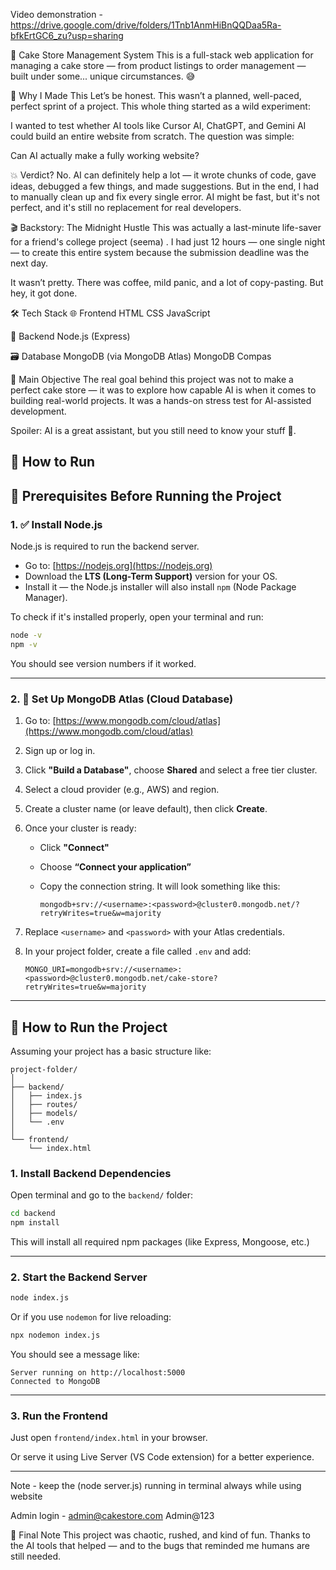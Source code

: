 Video demonstration - https://drive.google.com/drive/folders/1Tnb1AnmHiBnQQDaa5Ra-bfkErtGC6_zu?usp=sharing

🍰 Cake Store Management System
This is a full-stack web application for managing a cake store — from product listings to order management — built under some... unique circumstances. 😅

🧠 Why I Made This
Let’s be honest. This wasn’t a planned, well-paced, perfect sprint of a project. This whole thing started as a wild experiment:

I wanted to test whether AI tools like Cursor AI, ChatGPT, and Gemini AI could build an entire website from scratch. The question was simple:

Can AI actually make a fully working website?

💥 Verdict?
No.
AI can definitely help a lot — it wrote chunks of code, gave ideas, debugged a few things, and made suggestions.
But in the end, I had to manually clean up and fix every single error. AI might be fast, but it's not perfect, and it's still no replacement for real developers.

🎬 Backstory: The Midnight Hustle
This was actually a last-minute life-saver for a friend's college project (seema) . I had just 12 hours — one single night — to create this entire system because the submission deadline was the next day.

It wasn’t pretty. There was coffee, mild panic, and a lot of copy-pasting. But hey, it got done.

🛠️ Tech Stack
🌐 Frontend
HTML
CSS
JavaScript

🧩 Backend
Node.js (Express)

🗃️ Database
MongoDB (via MongoDB Atlas)
MongoDB Compas

🎯 Main Objective
The real goal behind this project was not to make a perfect cake store — it was to explore how capable AI is when it comes to building real-world projects. It was a hands-on stress test for AI-assisted development.

Spoiler: AI is a great assistant, but you still need to know your stuff 🤧.

🚀 How to Run
---

## 🧰 Prerequisites Before Running the Project

### 1. ✅ Install Node.js

Node.js is required to run the backend server.

* Go to: [https://nodejs.org](https://nodejs.org)
* Download the **LTS (Long-Term Support)** version for your OS.
* Install it — the Node.js installer will also install `npm` (Node Package Manager).

To check if it's installed properly, open your terminal and run:

```bash
node -v
npm -v
```

You should see version numbers if it worked.

---

### 2. 🍃 Set Up MongoDB Atlas (Cloud Database)

1. Go to: [https://www.mongodb.com/cloud/atlas](https://www.mongodb.com/cloud/atlas)

2. Sign up or log in.

3. Click **"Build a Database"**, choose **Shared** and select a free tier cluster.

4. Select a cloud provider (e.g., AWS) and region.

5. Create a cluster name (or leave default), then click **Create**.

6. Once your cluster is ready:

   * Click **"Connect"**
   * Choose **“Connect your application”**
   * Copy the connection string. It will look something like this:

     ```
     mongodb+srv://<username>:<password>@cluster0.mongodb.net/?retryWrites=true&w=majority
     ```

7. Replace `<username>` and `<password>` with your Atlas credentials.

8. In your project folder, create a file called `.env` and add:

   ```env
   MONGO_URI=mongodb+srv://<username>:<password>@cluster0.mongodb.net/cake-store?retryWrites=true&w=majority
   ```

---

## 🚀 How to Run the Project

Assuming your project has a basic structure like:

```
project-folder/
│
├── backend/
│   ├── index.js
│   ├── routes/
│   ├── models/
│   └── .env
│
└── frontend/
    └── index.html
```

### 1. Install Backend Dependencies

Open terminal and go to the `backend/` folder:

```bash
cd backend
npm install
```

This will install all required npm packages (like Express, Mongoose, etc.)

---

### 2. Start the Backend Server

```bash
node index.js
```

Or if you use `nodemon` for live reloading:

```bash
npx nodemon index.js
```

You should see a message like:

```
Server running on http://localhost:5000
Connected to MongoDB
```

---

### 3. Run the Frontend

Just open `frontend/index.html` in your browser.

Or serve it using Live Server (VS Code extension) for a better experience.

---
Note - keep the (node server.js) running in terminal always while using website

Admin login - admin@cakestore.com 
              Admin@123

🙏 Final Note
This project was chaotic, rushed, and kind of fun. Thanks to the AI tools that helped — and to the bugs that reminded me humans are still needed.
